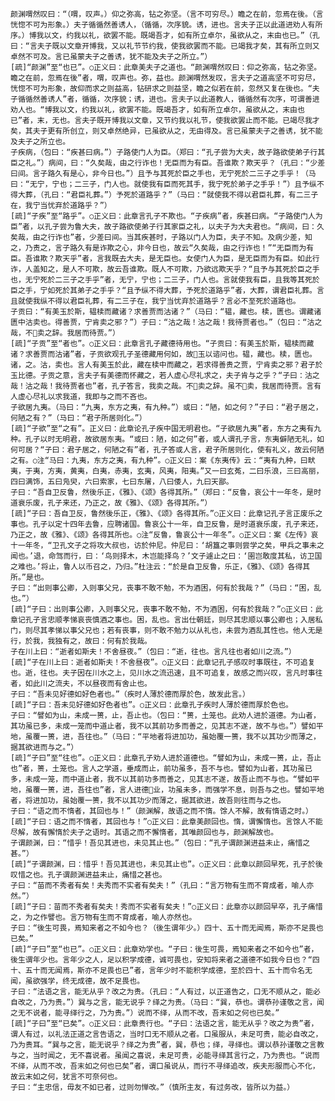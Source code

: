 <!-- { "loadSidebar": true } -->
    颜渊喟然叹曰：“（喟，叹声。）仰之弥高，钻之弥坚。（言不可穷尽。）瞻之在前，忽焉在後。（言恍惚不可为形象。）夫子循循然善诱人，（循循，次序貌。诱，进也。言夫子正以此道进劝人有所序。）博我以文，约我以礼，欲罢不能。既竭吾才，如有所立卓尔，虽欲从之，末由也已。”（孔曰：“言夫子既以文章开博我，又以礼节节约我，使我欲罢而不能。已竭我才矣，其有所立则又卓然不可及。言已虽蒙夫子之善诱，犹不能及夫子之所立。”）
    [疏]“颜渊”至“也已”。○正义曰：此章美夫子之道也。“颜渊喟然叹曰：仰之弥高，钻之弥坚。瞻之在前，忽焉在後”者，喟，叹声也。弥，益也。颜渊喟然发叹，言夫子之道高坚不可穷尽，恍惚不可为形象，故仰而求之则益高，钻研求之则益坚，瞻之似若在前，忽然又复在後也。“夫子循循然善诱人”者，循循，次序貌；诱，进也。言夫子以此道教人，循循然有次序，可谓善进劝人也。“博我以文，约我以礼，欲罢不能。既竭吾才，如有所立卓尔，虽欲从之，末由也已”者，末，无也。言夫子既开博我以文章，又节约我以礼节，使我欲罢止而不能。已竭尽我才矣，其夫子更有所创立，则又卓然绝异，已虽欲从之，无由得及。言已虽蒙夫子之善诱，犹不能及夫子之所立也。
    子疾病，（包曰：“疾甚曰病。”）子路使门人为臣。（郑曰：“孔子尝为大夫，故子路欲使弟子行其臣之礼。”）病间，曰：“久矣哉，由之行诈也！无臣而为有臣。吾谁欺？欺天乎？（孔曰：“少差曰间。言子路久有是心，非今日也。”）且予与其死於臣之手也，无宁死於二三子之手乎！（马曰：“无宁，宁也；二三子，门人也。就使我有臣而死其手，我宁死於弟子之手乎！”）且予纵不得大葬，（孔曰：“君臣礼葬。”）予死於道路乎？”（马曰：“就使我不得以君臣礼葬，有二三子在，我宁当忧弃於道路乎？”）
    [疏]“子疾”至“路乎”。○正义曰：此章言孔子不欺也。“子疾病”者，疾甚曰病。“子路使门人为臣”者，以孔子尝为鲁大夫，故子路欲使弟子行其家臣之礼，以夫子为大夫君也。“病间，曰：久矣哉，由之行诈也”者，少差曰间。当其疾甚时，子路以门人为臣，夫子不知。及病少差，知之，乃责之，言子路久有是诈欺之心，非今日也，故云“久矣哉，由之行诈也！”“无臣而为有臣。吾谁欺？欺天乎”者，言我既去大夫，是无臣也。女使门人为臣，是无臣而为有臣。如此行诈，人盖知之，是人不可欺，故云吾谁欺。既人不可欺，乃欲远欺天乎？“且予与其死於臣之手也，无宁死於二三子之手乎”者，无宁，宁也；二三子，门人也。言就使我有臣，且我等其死於臣之手，宁如死於其弟子之手乎？“且予纵不得大葬，予死於道路乎”者，大葬，谓君臣礼葬。言且就使我纵不得以君臣礼葬，有二三子在，我宁当忧弃於道路乎？言必不至死於道路也。
    子贡曰：“有美玉於斯，韫椟而藏诸？求善贾而沽诸？”（马曰：“韫，藏也。椟，匮也。谓藏诸匮中沽卖也。得善贾，宁肯卖之邪？”）子曰：“沽之哉！沽之哉！我待贾者也。”（包曰：“沽之哉，不卖之辞。我居而待贾。”）
    [疏]“子贡”至“者也”。○正义曰：此章言孔子藏德待用也。“子贡曰：有美玉於斯，韫椟而藏诸？求善贾而沽诸”者，子贡欲观孔子圣德藏用何如，故玉以谘问也。韫，藏也。椟，匮也。诸，之。沽，卖也。言人有美玉於此，藏在椟中而藏之，若求得善贵之贾，宁肯卖之邪？君子於玉比德。子贡之意，言夫子有美德而怀藏之，若人虚心尽礼求之，夫子肯与之乎？“子曰：沽之哉！沽之哉！我待贾者也”者，孔子答言，我卖之哉。不卖之辞。虽不卖，我居而待贾。言有人虚心尽礼以求我道，我即与之而不吝也。
    子欲居九夷。（马曰：“九夷，东方之夷，有九种。”）或曰：“陋，如之何？”子曰：“君子居之，何陋之有？”（马曰：“君子所居则化。”）
    [疏]“子欲”至“之有”。正义曰：此章论孔子疾中国无明君也。“子欲居九夷”者，东方之夷有九种。孔子以时无明君，故欲居东夷。“或曰：陋，如之何”者，或人谓孔子言，东夷僻陋无礼，如何可居？“子曰：君子居之，何陋之有”者，孔子答或人言，君子所居则化，使有礼义，故云何陋之有。○注“马曰：九夷，东方之夷，有九种”。○正义曰：案《东夷传》云：“夷有九种，曰畎夷，于夷，方夷，黄夷，白夷，赤夷，玄夷，风夷，阳夷。”又一曰玄菟，二曰乐浪，三曰高丽，四曰满饰，五曰凫臾，六曰索家，七曰东屠，八曰倭人，九曰天鄙。
    子曰：“吾自卫反鲁，然後乐正，《雅》、《颂》各得其所。”（郑曰：“反鲁，哀公十一年冬，是时道衰乐废，孔子来还，乃正之，故《雅》、《颂》各得其所。”）
    [疏]“子曰：吾自卫反，鲁然後乐正，《雅》、《颂》各得其所。”○正义曰：此章记孔子言正废乐之事也。孔子以定十四年去鲁，应聘诸国。鲁哀公十一年，自卫反鲁，是时道衰乐废，孔子来还，乃正之，故《雅》、《颂》各得其所也。○注“反鲁，鲁哀公十一年冬”。○正义曰：案《左传》哀十一年冬，“卫孔文子之将攻大叔也，访於仲尼。仲尼曰：‘胡簋之事则尝学之矣，甲兵之事未之闻也。’退，命驾而行，曰：‘鸟则择木，木岂能择鸟？’文子遽止之曰：‘圉岂敢度其私，访卫国之难也。’将止，鲁人以币召之，乃归。”杜注云：“於是自卫反鲁，乐正，《雅》、《颂》各得其所。”是也。
    子曰：“出则事公卿，入则事父兄，丧事不敢不勉，不为酒困，何有於我哉？”（马曰：“困，乱也。”）
    [疏]“子曰：出则事公卿，入则事父兄，丧事不敢不勉，不为酒困，何有於我哉？”○正义曰：此章记孔子言忠顺孝悌哀丧慎酒之事也。困，乱也。言出仕朝廷，则尽其忠顺以事公卿也；入居私门，则尽其孝悌以事父兄也；若有丧事，则不敢不勉力以从礼也，未尝为酒乱其性也。他人无是行，於我，我独有之，故曰：何有於我哉。
    子在川上曰：“逝者如斯夫！不舍昼夜。”（包曰：“逝，往也。言凡往也者如川之流。”）
    [疏]“子在川上曰：逝者如斯夫！不舍昼夜”。○正义曰：此章记孔子感叹时事既往，不可追复也。逝，往也。夫子因在川水之上，见川水之流迅速，且不可追复，故感之而兴叹，言凡时事往者，如此川之流夫，不以昼夜而有舍止也。
    子曰：“吾未见好德如好色者也。”（疾时人薄於德而厚於色，故发此言。）
    [疏]“子曰：吾未见好德如好色者也”。○正义曰：此章孔子疾时人薄於德而厚於色也。
    子曰：“譬如为山，未成一篑，止，吾止也。（包曰：“篑，土笼也。此劝人进於道德。为山者，其功虽已多，未成一笼而中道止者，我不以其前功多而善之，见其志不遂，故不与也。”）譬如平地，虽覆一篑，进，吾往也。”（马曰：“平地者将进加功，虽始覆一篑，我不以其功少而薄之，据其欲进而与之。”）
    [疏]“子曰”至“往也”。○正义曰：此章孔子劝人进於道德也。“譬如为山，未成一篑，止，吾止也”者，篑，土笼也。言人之学道，垂成而止，前功虽多，吾不与也。譬如为山者，其功虽已多，未成一笼，而中道止者，我不以其前功多而善之，见其志不遂，故吾止而不与也。“譬如平地，虽覆一篑，进，吾往也”者，言人进德业，功虽未多，而强学不息，则吾与之也。譬如平地者，将进加功，虽始覆一篑，我不以其功少而薄之，据其欲进，故吾则往而与之也。
    子曰：“语之而不惰者，其回也与！”（颜渊解，故语之而不惰。馀人不解，故有惰语之时。）
    [疏]“子曰：语之而不惰者，其回也与！”○正义曰：此章美颜回也。惰，谓懈惰也。言馀人不能尽解，故有懈惰於夫子之语时。其语之而不懈惰者，其唯颜回也与，颜渊解故也。
    子谓颜渊，曰：“惜乎！吾见其进也，未见其止也。”（包曰：“孔子谓颜渊进益未止，痛惜之甚。”）
    [疏]“子谓颜渊，曰：惜乎！吾见其进也，未见其止也”。○正义曰：此章以颜回早死，孔子於後叹惜之也。孔子谓颜渊进益未止，痛惜之甚也。
    子曰：“苗而不秀者有矣！夫秀而不实者有矣夫！”（孔曰：“言万物有生而不育成者，喻人亦然。”）
    [疏]“子曰：苗而不秀者有矣夫！秀而不实者有矣夫！”○正义曰：此章亦以颜回早卒，孔子痛惜之，为之作譬也。言万物有生而不育成者，喻人亦然也。
    子曰：“後生可畏，焉知来者之不如今也？（後生谓年少。）四十、五十而无闻焉，斯亦不足畏也已矣。”
    [疏]“子曰”至“也已”。○正义曰：此章劝学也。“子曰：後生可畏，焉知来者之不如今也”者，後生谓年少也。言年少之人，足以积学成德，诚可畏也，安知将来者之道德不如我今日也？“四十、五十而无闻焉，斯亦不足畏也已”者，言年少时不能积学成德，至於四十、五十而令名无闻，虽欲强学，终无成德，故不足畏也。
    子曰：“法语之言，能无从乎？改之为贵。（孔曰：“人有过，以正道告之，口无不顺从之，能必自改之，乃为贵。”）巽与之言，能无说乎？绎之为贵。（马曰：“巽，恭也。谓恭孙谨敬之言，闻之无不说者，能寻绎行之，乃为贵。”）说而不绎，从而不改，吾末如之何也已矣。”
    [疏]“子曰”至“已矣”。○正义曰：此章贵行也。“子曰：法语之言，能无从乎？改之为贵”者，谓人有过，以礼法正道之言告语之，当时口无不顺从之者。口虽服从，未足可贵，能必自改之，乃为贵耳。“巽与之言，能无说乎？绎之为贵”者，巽，恭也；绎，寻绎也。谓以恭孙谨敬之言教与之，当时闻之，无不喜说者。虽闻之喜说，未足可贵，必能寻绎其言行之，乃为贵也。“说而不绎，从而不改，吾末如之何也已矣”者，谓口虽说从，而行不寻绎追改，疾夫形服而心不化，故云末如之何，犹言不可奈何也。
    子曰：“主忠信，毋友不如已者，过则勿惮改。”（慎所主友，有过务改，皆所以为益。）
